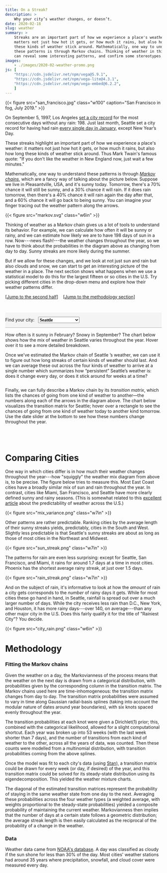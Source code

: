 ```yaml
---
title: On a Streak?
description: >
    Why your city’s weather changes, or doesn’t.
date: 2020-02-18
slug: weather
summary: >
    Streaks are an important part of how we experience a place's weather: it
    matters not just how hot it gets, or how much it rains, but also how long
    these kinds of weather stick around. Mathematically, one way to understand
    these patterns is through Markov chains. Thinking of weather in this way
    can reveal some interesting patterns, and confirm some stereotypes.
images:
    - ./images/2020-02-weather-promo.png
js: [
    "https://cdn.jsdelivr.net/npm/vega@5.9.1", 
    "https://cdn.jsdelivr.net/npm/vega-lite@4.3.1",
    "https://cdn.jsdelivr.net/npm/vega-embed@6.2.2",
    ]
---
```


{{< figure src="san_francisco.jpg" class="w100" caption="San Francisco in fog, July 2019." >}}

<span class="leadin">On September 5, 1997,</span> Los Angeles 
[set a city record](https://www.nytimes.com/1997/09/05/us/los-angeles-sets-record-for-rainless-days.html)
for the most consecutive days without any rain: 198. Just last month, Seattle
set a city record for having had rain
[every single day in January](https://www.washingtonpost.com/weather/2020/01/31/after-29-straight-days-rain-an-intense-atmospheric-river-will-drench-seattle-through-weekend/),
except New Year&rsquo;s Day.

These streaks highlight an important part of how we experience a place's weather:
it matters not just how hot it gets, or how much it rains, but also how long 
these kinds of weather stick around.  Thus Mark Twain's famous quote: "If you
don't like the weather in New England now, just wait a few minutes."

Mathematically, one way to understand these patterns is through 
*[Markov chains](https://en.wikipedia.org/wiki/Markov_chain)*, which are a fancy
way of talking about the picture below. Suppose we live in Pleasantville, USA, 
and it's sunny today. Tomorrow, there's a 70% chance it will still be sunny, and 
a 30% chance it will rain.  If it does rain tomorrow, then there's a 40% chance
it will rain again the day after that, and a 60% chance it will go back to being
sunny. You can imagine your finger tracing out the weather pattern along the
arrows.

{{< figure src="markov.svg" class="w6in" >}}

Thinking of weather as a Markov chain gives us a lot of tools to understand its
behavior.  For example, we can calculate how often it will be sunny or rainy,
and we can estimate how likely we are to have 198 days of sun in a row.
Now---news flash!---the weather changes throughout the year, so we have to
think about the probabilities in the diagram above as changing from day to day.
Sunny streaks are more likely during the summer.

But if we allow for these changes, and we look at not just sun and rain but also
clouds and snow, we can start to get an interesting picture of the weather in a
place.  The next section shows what happens when we use a statistical model to
do this for the largest fifteen or so cities in the U.S.  Try picking different
cities in the drop-down menu and explore how their weather patterns differ.

[[Jump to the second half](#comparing-cities)] &nbsp;&nbsp;
[[Jump to the methodology section](#methodology)]

<figure class="interactive" style="padding: 0 0 1em 0; margin: 3em 0;">

<div style="position: sticky; top: 3.5rem; padding: 1em 0; 
    background: #f4f4f4; z-index: 1; border-bottom: 1px solid #aaaaaa;
    margin-bottom: 0.5em; font-weight: normal">
Find your city:&nbsp;&nbsp;
<select id="city" style="font-family: Overpass; font-size: 11pt; font-weight: bold;">
<option value="atlanta">Atlanta</option>
<option value="boston">Boston</option>
<option value="chicago">Chicago</option>
<option value="dallas">Dallas</option>
<option value="des_moines">Des Moines</option>
<option value="detroit">Detroit</option>
<option value="houston">Houston</option>
<option value="los_angeles">Los Angeles</option>
<option value="miami">Miami</option>
<option value="minneapolis">Minneapolis</option>
<option value="new_york">New York</option>
<option value="philadelphia">Philadelphia</option>
<option value="phoenix">Phoenix</option>
<option value="san_francisco">San Francisco</option>
<option selected value="seattle">Seattle</option>
<option value="washington">Washington, D.C.</option>
</select>
</div>

<p>
How often is it sunny in February? Snowy in September? The chart below shows 
how the mix of weather in <span id="city-name">Seattle</span> varies
throughout the year. Hover over it to see a more detailed breakdown.
</p>

<div id="chart_sst" class="vega-chart" style="margin-bottom: 0.5em"></div>

<p>
Once we've estimated the Markov chain of <span id="city-name">Seattle
</span>&rsquo;s weather, we can use it to figure out how long streaks of
certain kinds of weather should last. And we can average these out across the
four kinds of weather to arrive at a single number which summarizes how 
&ldquo;persistent&rdquo; <span id="city-name">Seattle</span>&rsquo;s weather is: 
does it change every day, or does it stick around for weeks at a time?
</p>

<div style="display: flex; flex-wrap: wrap; margin: 0 -0.5em 1em 0;">
<div id="chart_over_persist" class="vega-chart" style="max-width: 6in; 
    flex: 1 0 48%; min-width: 3in; margin-right: 0.5em;"></div>
<div id="chart_persist" class="vega-chart" style="max-width: 6in; 
    flex: 1 0 48%; min-width: 3in; margin-right: 0.5em;"></div>
</div>

<p>
Finally, we can fully describe a Markov chain by its <i>transition matrix</i>,
which lists the chances of going from one kind of weather to another&mdash;the
numbers along each of the arrows in the diagram above. The chart below
visualizes the transition matrix for <span id="city-name">Seattle</span>; hover
over a rectangle to see the chances of going from one kind of weather today to
another kind tomorrow.  Use the date slider at the bottom to see how these
numbers change throughout the year.
</p>

<div id="chart_matrix" class="vega-chart" style="margin-bottom: 2.5em; max-width: 7in;"></div>

</figure>

# Comparing Cities

One way in which cities differ is in how much their weather changes throughout
the year---how "squiggly" the weather mix diagram from above is, to be precise.
The figure below tries to measure this. Most East Coast cities have a broadly
similar mix of sun and rain throughout the year. In contrast, cities like Miami,
San Francisco, and Seattle have more clearly defined sunny and rainy seasons.
(This is somewhat related to this [excellent
article](https://fivethirtyeight.com/features/which-city-has-the-most-unpredictable-weather/)
about the predictability of weather across the U.S.)

{{< figure src="mix_variance.png" class="w7in" >}}

Other patterns are rather predictable. Ranking cities by the average length
of their sunny streaks yields, predictably, cities in the South and West.
Slightly less predictable is that Seattle's sunny streaks are about as long as
those of most cities in the Northeast and Midwest.

{{< figure src="sun_streak.png" class="w7in" >}}

The patterns for rain are even less surprising: except for Seattle, San
Francisco, and Miami, it rains for around 1.7 days at a time in most cities.
Phoenix has the shortest average rainy streak, at just over 1.5 days.

{{< figure src="rain_streak.png" class="w7in" >}}

And on the subject of rain, it's informative to look at how the *amount* of rain
a city gets corresponds to the *number* of rainy days it gets. While for most
cities these go hand in hand, in Seattle, rainfall is spread out over a much
larger number of days.  While the city receives less rain than D.C., New York,
and Houston, it has more rainy days---over 140, on average---than any other major
city in the U.S. Does this fairly qualify it for the title of "Rainiest City"?
You decide.

{{< figure src="city_rain.png" class="w6in" >}}


# Methodology

### Fitting the Markov chains
Given the weather on a day, the Markovianness of the process
means that the weather on the next day is drawn from a categorical distribution,
with probabilities given by the corresponding column in the transition matrix.
The Markov chains used here are time-inhomogeneous: the transition matrix changes
from day to day.  The transition matrix probabilities were assumed to vary in
time along Gaussian radial-basis splines (taking into account the modular
nature of dates around year boundaries), with six knots spaced evenly
throughout the year.

The transition probabilities at each knot were given a Dirichlet(1) prior; this,
combined with the categorical likelihood, allowed for a slight computational
shortcut. Each year was broken up into 53 weeks (with the last week shorter
than 7 days), and the number of transitions from each kind of weather to the
other, across all the years of data, was counted. Then these counts were
modelled from a multinomial distribution, with transition probabilities coming
from the above splines.

Once the model was fit to each city's data (using
[Stan](https://mc-stan.org/)), a transition matrix could be drawn for every
week (or day, if desired) of the year, and this transition matrix could be
solved for its steady-state distribution using its eigendecomposition.  This
yielded the weather mixture charts. 

The diagonal of the estimated transition matrices represent the probability of 
staying in the same weather state from one day to the next. Averaging these
probabilities across the four weather types (a weighted average, with weights
proportional to the steady-state probabilities) yielded a composite probability
of maintaining the current weather.  Markovianness then implies that the number
of days at a certain state follows a geometric distribution; the average streak
length is then easily calculated as the reciprocal of the probability of a 
change in the weather.

### Data 

Weather data came from [NOAA's database](ftp://ftp.ncdc.noaa.gov/pub/data/ghcn/daily/).
A day was classified as cloudy if the sun shone for less than 30% of the day.
Most cities' weather stations had around 35 years where precipitation, snowfall,
and cloud cover were measured every day.


<script src="charts.js"></script>
<style>
    #vg-tooltip-element * {
        font-family: Overpass;
        font-size: 10pt;
        line-height: 1.1;
    }
    #vg-tooltip-element td.key {
        text-transform: uppercase;
        font-size: 0.9em;
    }
    #vg-tooltip-element tr:first-child td.value {
        font-weight: bold;
    }

    .vega-bind {
        display: flex;
    }
    .vega-bind-name {
        margin-right: 0.5em;
        font-weight: normal;
    }
    .vega-bind label {
        display: block;
        width: 7em;
        font-size: 1.2em;
        text-align: right;
        font-weight: bold;
    }
    .vega-bind input[type=range] {
        flex-grow: 1;
        -webkit-appearance: none;  /* Override default CSS styles */
        appearance: none;
        outline: none;
        height: 4px;
        margin: auto;
        border-radius: 2px;
        background: #aaaaaa;
    }
    .vega-bind input[type=range]::-webkit-slider-thumb {
        -webkit-appearance: none; /* Override default look */
        appearance: none;
        width: 20px; 
        height: 20px; 
        border-radius: 20px;
        border: 2px solid #f4f4f4;
        background: #808fbb; 
        cursor: pointer; 
    }
    .vega-bind input[type=range]::-moz-range-thumb {
        width: 16px; 
        height: 16px; 
        border-radius: 8px;
        background: #808fbb; 
        cursor: pointer; 
    }
</style>
